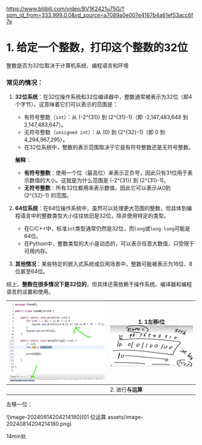https://www.bilibili.com/video/BV1K2421u75G/?spm_id_from=333.999.0.0&vd_source=a7089a0e007e4167b4a61ef53acc6f7e

# 1. 给定一个整数，打印这个整数的32位

整数是否为32位取决于计算机系统、编程语言和环境

### 常见的情况：
1. **32位系统**：在32位操作系统和32位编译器中，整数通常被表示为32位（即4个字节），这意味着它们可以表示的范围是：
   
   - 有符号整数（`int`）：从 \(-2^{31}\) 到 \(2^{31}-1\)（即 -2,147,483,648 到 2,147,483,647）。
   - 无符号整数（`unsigned int`）：从 \(0\) 到 \(2^{32}-1\)（即 0 到 4,294,967,295）。
   - 在32位系统中，整数的表示范围取决于它是有符号整数还是无符号整数。
   
   **解释**：
   
   - **有符号整数**：使用一个位（最高位）来表示正负号，因此只有31位用于表示数值的大小。这就是为什么范围是 \(-2^{31}\) 到 \(2^{31}-1\)。
   - **无符号整数**：所有32位都用来表示数值，因此它可以表示从0到 \(2^{32}-1\) 的范围。
   
2. **64位系统**：在64位操作系统中，虽然可以处理更大范围的整数，但具体到编程语言中的整数类型大小往往依旧是32位，除非使用特定的类型。
   
   - 在C/C++中，标准`int`类型通常仍然是32位，而`long`或`long long`可能是64位。
   - 在Python中，整数类型的大小是动态的，可以表示任意大数值，只受限于可用内存。
   
3. **其他情况**：某些特定的嵌入式系统或应用场景中，整数可能被表示为16位、8位甚至64位。

综上，**整数在很多情况下是32位的**，但具体还需依赖于操作系统、编译器和编程语言的设置和使用。

| <img src="01 位运算.assets/image-20240814203010589.png" alt="image-20240814203010589"  /> | 1. 1左移i位<br><img src="01 位运算.assets/image-20240814203812890.png" alt="image-20240814203812890" style="zoom: 67%;" /> |
| ------------------------------------------------------------ | ------------------------------------------------------------ |
|                                                              | 2. 进行**与运算**                                            |

左移一位：

![image-20240814204214180](01 位运算.assets/image-20240814204214180.png)

14min处